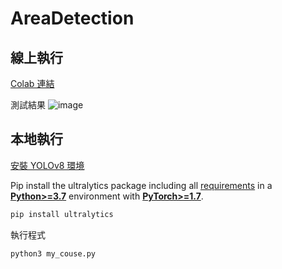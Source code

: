 # AreaDetection

## 線上執行
[Colab 連結](https://drive.google.com/file/d/1pwpwaMuDQ1lEdVII3iQcA-TpFtHMkBXT/view?usp=sharing)

測試結果
![image](https://github.com/ruoming1021/AreaDetection/assets/43459716/0522c369-74bf-4937-a0f1-bb0cdf841948)

## 本地執行
[安裝 YOLOv8 環境](https://github.com/ultralytics/ultralytics)

Pip install the ultralytics package including all [requirements](https://github.com/ultralytics/ultralytics/blob/main/requirements.txt) in a [**Python>=3.7**](https://www.python.org/) environment with [**PyTorch>=1.7**](https://pytorch.org/get-started/locally/).
```bash
pip install ultralytics
```
執行程式
```bash
python3 my_couse.py
```
